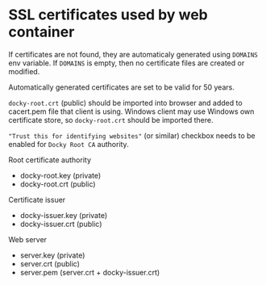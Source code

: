# SSL certificates used by web container

If certificates are not found, they are automaticaly generated using `DOMAINS` env variable.
If `DOMAINS` is empty, then no certificate files are created or modified.

Automatically generated certificates are set to be valid for 50 years.

`docky-root.crt` (public) should be imported into browser and added to cacert.pem file that client is using.
Windows client may use Windows own certificate store, so `docky-root.crt` should be imported there.

`"Trust this for identifying websites"` (or similar) checkbox needs to be enabled for `Docky Root CA` authority.

Root certificate authority
* docky-root.key (private)
* docky-root.crt (public)

Certificate issuer
* docky-issuer.key (private)
* docky-issuer.crt (public)

Web server
* server.key (private)
* server.crt (public)
* server.pem (server.crt + docky-issuer.crt)

